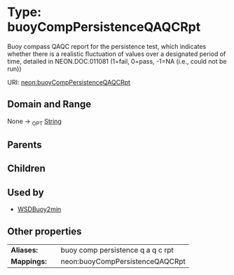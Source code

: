 
# Type: buoyCompPersistenceQAQCRpt


Buoy compass QAQC report for the persistence test, which indicates  whether there is a realistic fluctuation of values over a designated period of time, detailed in NEON.DOC.011081 (1=fail, 0=pass, -1=NA (i.e., could not be run))

URI: [neon:buoyCompPersistenceQAQCRpt](https://data.neonscience.org/buoyCompPersistenceQAQCRpt)


## Domain and Range

None ->  <sub>OPT</sub> [String](types/String.md)

## Parents


## Children


## Used by

 * [WSDBuoy2min](WSDBuoy2min.md)

## Other properties

|  |  |  |
| --- | --- | --- |
| **Aliases:** | | buoy comp persistence q a q c rpt |
| **Mappings:** | | neon:buoyCompPersistenceQAQCRpt |

